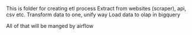 This is folder for creating etl process
    Extract from websites (scraper), api, csv etc.
    Transform data to one, unify way
    Load data to olap in bigquery

All of that will be manged by airflow
